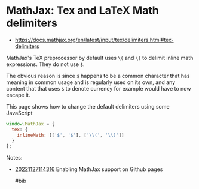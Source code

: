 # MathJax: Tex and LaTeX Math delimiters

* <https://docs.mathjax.org/en/latest/input/tex/delimiters.html#tex-delimiters>

MathJax's TeX preprocessor by default uses `\(` and `\)` to delimit
inline math expressions. They do not use `$`. 

The obvious reason is since `$` happens to be a common character that
has meaning in common usage and is regularly used on its own, and any
content that that uses `$` to denote currency for example would have to
now escape it.

This page shows how to change the default delimiters using some
JavaScript

```javascript
window.MathJax = {
  tex: {
    inlineMath: [['$', '$'], ['\\(', '\\)']]
  }
};
```

Notes:

* [20221127114316](../20221127114316/README.md) Enabling MathJax support on Github pages

    #bib
